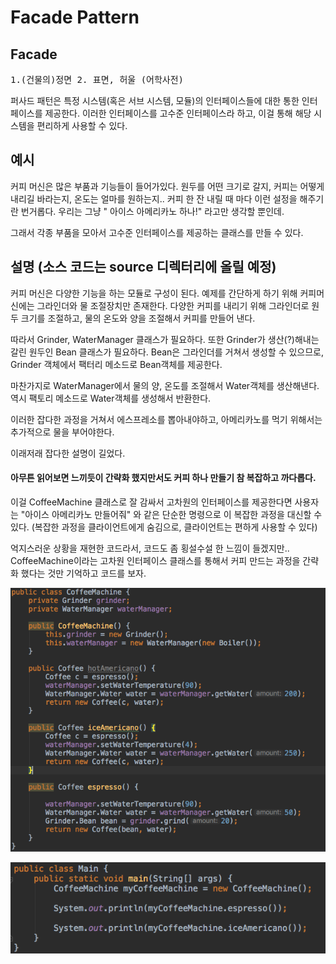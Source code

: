 Facade Pattern
============================

## Facade
<pre>
1.(건물의)정면 2. 표면, 허울 (어학사전)
</pre>

퍼사드 패턴은 특정 시스템(혹은 서브 시스템, 모듈)의 인터페이스들에 대한 통한 인터페이스를 제공한다.
이러한 인터페이스를 고수준 인터페이스라 하고, 이걸 통해 해당 시스템을 편리하게 사용할 수 있다.

## 예시
커피 머신은 많은 부품과 기능들이 들어가있다.
원두를 어떤 크기로 갈지, 커피는 어떻게 내리길 바라는지, 온도는 얼마를 원하는지.. 커피 한 잔 내릴 때 마다 이런 설정을 해주기란 번거롭다.
우리는 그냥 " 아이스 아메리카노 하나!" 라고만 생각할 뿐인데.

그래서 각종 부품을 모아서 고수준 인터페이스를 제공하는 클래스를 만들 수 있다.

## 설명 (소스 코드는 source 디렉터리에 올릴 예정)
커피 머신은 다양한 기능을 하는 모듈로 구성이 된다.
예제를 간단하게 하기 위해 커피머신에는 그라인더와 물 조절장치만 존재한다.
다양한 커피를 내리기 위해 그라인더로 원두 크기를 조절하고, 물의 온도와 양을 조절해서 커피를 만들어 낸다.

따라서 Grinder, WaterManager 클래스가 필요하다.
또한 Grinder가 생산(?)해내는 갈린 원두인 Bean 클래스가 필요하다. Bean은 그라인더를 거쳐서 생성할 수 있으므로, Grinder 객체에서 팩터리 메소드로 Bean객체를 제공한다.

마찬가지로 WaterManager에서 물의 양, 온도를 조절해서 Water객체를 생산해낸다. 역시 팩토리 메소드로 Water객체를 생성해서 반환한다.

이러한 잡다한 과정을 거쳐서 에스프레소를 뽑아내야하고, 아메리카노를 먹기 위해서는 추가적으로 물을 부어야한다.

이래저래 잡다한 설명이 길었다. 
#### 아무튼 읽어보면 느끼듯이 간략화 했지만서도 커피 하나 만들기 참 복잡하고 까다롭다.

이걸 CoffeeMachine 클래스로 잘 감싸서 고차원의 인터페이스를 제공한다면 사용자는 "아이스 아메리카노 만들어줘" 와 같은 단순한 명령으로
이 복잡한 과정을 대신할 수 있다. (복잡한 과정을 클라이언트에게 숨김으로, 클라이언트는 편하게 사용할 수 있다)

억지스러운 상황을 재현한 코드라서, 코드도 좀 횡설수설 한 느낌이 들겠지만.. CoffeeMachine이라는 고차원 인터페이스 클래스를 통해서 커피 만드는 과정을 간략화 했다는 것만 기억하고 코드를 보자.

![복잡한 커피 만드는 과정을 고차원 인터페이스로 제공](./picture/coffeeMachine.png)

![클라이언트는 간단하게 사용 가능](./picture/main.png)
